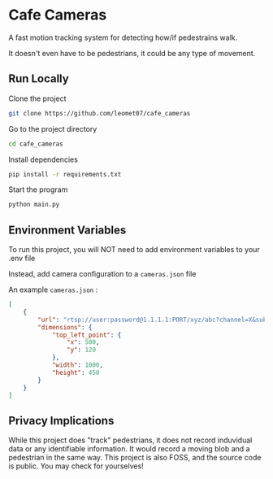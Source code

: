 # Cafe Cameras

A fast motion tracking system for detecting how/if pedestrains walk.

It doesn't even have to be pedestrians, it could be any type of movement.

## Run Locally

Clone the project

```bash
git clone https://github.com/leomet07/cafe_cameras
```

Go to the project directory

```bash
cd cafe_cameras
```

Install dependencies

```bash
pip install -r requirements.txt
```

Start the program

```bash
python main.py
```

## Environment Variables

To run this project, you will NOT need to add environment variables to your .env file

Instead, add camera configuration to a `cameras.json` file

An example `cameras.json` :

```json
[
	{
		"url": "rtsp://user:password@1.1.1.1:PORT/xyz/abc?channel=X&subtype=Y",
		"dimensions": {
			"top_left_point": {
				"x": 500,
				"y": 120
			},
			"width": 1000,
			"height": 450
		}
	}
]
```

## Privacy Implications

While this project does "track" pedestrians, it does not record induvidual data or any identifiable information. It would record a moving blob and a pedestrian in the same way. This project is also FOSS, and the source code is public. You may check for yourselves!